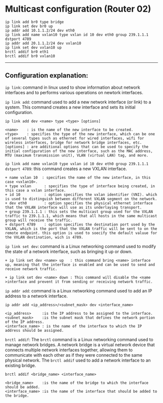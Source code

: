 # Multicast configuration (Router 02)

```
ip link add br0 type bridge
ip link set dev br0 up
ip addr add 10.1.1.2/24 dev eth0
ip link add name vxlan10 type vxlan id 10 dev eth0 group 239.1.1.1 dstport 4789
ip addr add 20.1.1.2/24 dev vxlan10
ip link set dev vxlan10 up
brctl addif br0 eth1
brctl addif br0 vxlan10
```

---

## Configuration explanation:

`ip link`: command in linux used to show information about network interfaces and to performs various operations on newtork interfaces.

`ip link add`: command used to add a new network interface (or link) to a system. This command creates a new interface and sets its initial configuration.

    ip link add dev <name> type <type> [options]

    <name>    : is the name of the new interface to be created.
    <type>    : specifies the type of the new interface, which can be one of several types such as ethernet for wired interfaces, wifi for wireless interfaces, bridge for network bridge interfaces, etc.
    [options] : are additional options that can be used to specify the initial configuration of the new interface, such as the MAC address, MTU (maximum transmission unit), VLAN (virtual LAN) tag, and more.


`ip link add name vxlan10 type vxlan id 10 dev eth0 group 239.1.1.1 dstport 4789`: this command creates a new VXLAN interface.

    + name vxlan 10  : specifies the name of the new interface, in this case <vxlan10>.
    + type vxlan      : specifies the type of interface being created, in this case a vxlan interface.
    + id 10           : option specifies the vxlan identifier (VNI). which is used to distinguish between different VXLAN segment on the network.
    + dev eth0        : option specifies the physical ethernet interface that the VXLAN interface will use as its underlaying transport.
    + group 239.1.1.1 : this sets the multicast group used for the VXLAN traffic to 239.1.1.1, which means that all hosts in the same multicast group will receive the traffic.
    + dstport 4789    : option specifies the destination port used by the VXLAN, which is the port that the VXLAN traffic will be sent to on the remote endpoint. this option is used to soecify the default valuue for the VXLAN destination, wich is 4789.

`ip link set dev`: command is a Linux networking command used to modify the state of a network interface, such as bringing it up or down.

    + ip link set dev <name> up   : this command bring <name> interface up, meaning that the interface is enabled and can be used to send and receive network traffic.

    + ip link set dev <name> down : This command will disable the <name >interface and prevent it from sending or receiving network traffic.

`ip addr add`: command is a Linux networking command used to add an IP address to a network interface.

    ip addr add <ip_address>/<subnet_mask> dev <interface_name>

    <ip_address>     :is the IP address to be assigned to the interface.
    <subnet_mask>    :is the subnet mask that defines the network portion of the IP address.
    <interface_name> : is the name of the interface to which the IP address should be assigned.

`brctl addif`: The `brctl` command is a Linux networking command used to manage network bridges. A network bridge is a virtual network device that connects multiple network interfaces together, allowing them to communicate with each other as if they were connected to the same physical network. The `brctl addif` used to add a network interface to an existing bridge.

    brctl addif <bridge_name> <interface_name>

    <bridge_name>    :is the name of the bridge to which the interface should be added.
    <interface_name> :is the name of the interface that should be added to the bridge.